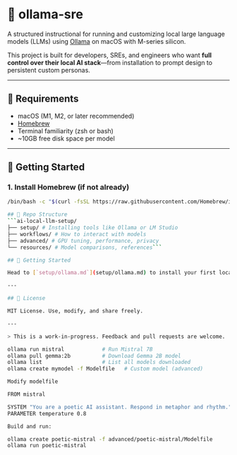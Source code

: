 # 🧠 ollama-sre

A structured instructional for running and customizing local large language models (LLMs) using [Ollama](https://ollama.com/) on macOS with M-series silicon.

This project is built for developers, SREs, and engineers who want **full control over their local AI stack**—from installation to prompt design to persistent custom personas.

---

## 🔧 Requirements

- macOS (M1, M2, or later recommended)
- [Homebrew](https://brew.sh/)
- Terminal familiarity (zsh or bash)
- ~10GB free disk space per model

---

## 🚀 Getting Started

### 1. Install Homebrew (if not already)

```bash
/bin/bash -c "$(curl -fsSL https://raw.githubusercontent.com/Homebrew/install/HEAD/install.sh)"

## 📂 Repo Structure
```ai-local-llm-setup/
├── setup/ # Installing tools like Ollama or LM Studio
├── workflows/ # How to interact with models
├── advanced/ # GPU tuning, performance, privacy
└── resources/ # Model comparisons, references```

## 🚀 Getting Started

Head to [`setup/ollama.md`](setup/ollama.md) to install your first local LLM interface.

---

## 📜 License

MIT License. Use, modify, and share freely.

---

> This is a work-in-progress. Feedback and pull requests are welcome.

ollama run mistral            # Run Mistral 7B
ollama pull gemma:2b          # Download Gemma 2B model
ollama list                   # List all models downloaded
ollama create mymodel -f Modelfile   # Custom model (advanced)

Modify modelfile

FROM mistral

SYSTEM "You are a poetic AI assistant. Respond in metaphor and rhythm."
PARAMETER temperature 0.8

Build and run:

ollama create poetic-mistral -f advanced/poetic-mistral/Modelfile
ollama run poetic-mistral


